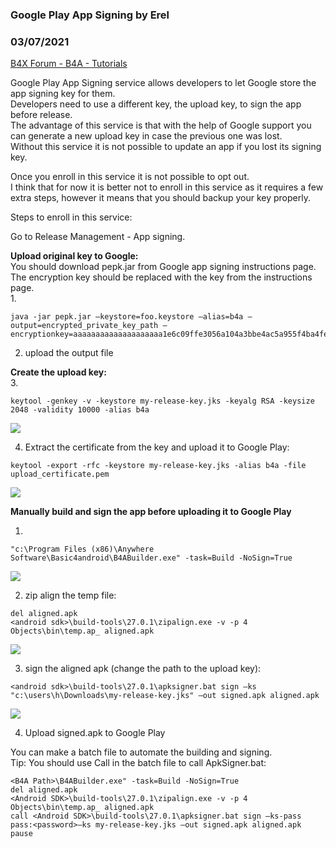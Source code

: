 ### Google Play App Signing by Erel
### 03/07/2021
[B4X Forum - B4A - Tutorials](https://www.b4x.com/android/forum/threads/91703/)

Google Play App Signing service allows developers to let Google store the app signing key for them.  
Developers need to use a different key, the upload key, to sign the app before release.  
The advantage of this service is that with the help of Google support you can generate a new upload key in case the previous one was lost.  
Without this service it is not possible to update an app if you lost its signing key.  
  
Once you enroll in this service it is not possible to opt out.  
I think that for now it is better not to enroll in this service as it requires a few extra steps, however it means that you should backup your key properly.  
  
Steps to enroll in this service:  
  
Go to Release Management - App signing.  
  
**Upload original key to Google:**  
You should download pepk.jar from Google app signing instructions page.  
The encryption key should be replaced with the key from the instructions page.  
1.  

```B4X
java -jar pepk.jar –keystore=foo.keystore –alias=b4a –output=encrypted_private_key_path –encryptionkey=aaaaaaaaaaaaaaaaaaaa1e6c09ffe3056a104a3bbe4ac5a955f4ba4fe93fc8cef27558a3eb9d2a529a20bbbbbbbbbbbbbbbbbbb
```

  
2. upload the output file  
  
**Create the upload key:**  
3.

```B4X
keytool -genkey -v -keystore my-release-key.jks -keyalg RSA -keysize 2048 -validity 10000 -alias b4a
```

  
  
![](https://www.b4x.com/basic4android/images/SS-2018-04-10_09.20.51.png)  
  
4. Extract the certificate from the key and upload it to Google Play:  

```B4X
keytool -export -rfc -keystore my-release-key.jks -alias b4a -file upload_certificate.pem
```

  
  
![](https://www.b4x.com/basic4android/images/SS-2018-04-10_09.22.40.png)  
  
**Manually build and sign the app before uploading it to Google Play**  
  
1.  

```B4X
"c:\Program Files (x86)\Anywhere Software\Basic4android\B4ABuilder.exe" -task=Build -NoSign=True
```

  
  
![](https://www.b4x.com/basic4android/images/SS-2018-04-10_09.30.54.png)  
  
2. zip align the temp file:  

```B4X
del aligned.apk  
<android sdk>\build-tools\27.0.1\zipalign.exe -v -p 4 Objects\bin\temp.ap_ aligned.apk
```

  
  
![](https://www.b4x.com/basic4android/images/SS-2018-04-10_09.32.16.png)  
  
3. sign the aligned apk (change the path to the upload key):  

```B4X
<android sdk>\build-tools\27.0.1\apksigner.bat sign –ks "c:\users\h\Downloads\my-release-key.jks" –out signed.apk aligned.apk
```

  
  
![](https://www.b4x.com/basic4android/images/SS-2018-04-10_09.33.23.png)  
  
4. Upload signed.apk to Google Play  
  
You can make a batch file to automate the building and signing.  
Tip: You should use Call in the batch file to call ApkSigner.bat:  

```B4X
<B4A Path>\B4ABuilder.exe" -task=Build -NoSign=True  
del aligned.apk  
<Android SDK>\build-tools\27.0.1\zipalign.exe -v -p 4 Objects\bin\temp.ap_ aligned.apk  
call <Android SDK>\build-tools\27.0.1\apksigner.bat sign –ks-pass pass:<password>–ks my-release-key.jks –out signed.apk aligned.apk  
pause
```